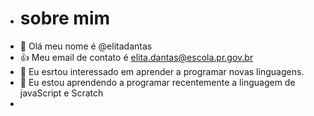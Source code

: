 - # sobre mim
- 👋 Olá meu nome é @elitadantas
- :+1: Meu email de contato é elita.dantas@escola.pr.gov.br
- 👀 Eu esrtou interessado em aprender a programar novas linguagens.
- 🌱 Eu estou aprendendo a programar recentemente a linguagem de javaScript e Scratch
- 
